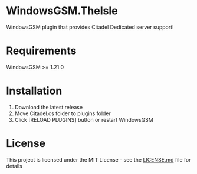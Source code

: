 # WindowsGSM.TheIsle
WindowsGSM plugin that provides Citadel Dedicated server support!

# Requirements
WindowsGSM >= 1.21.0

# Installation
  1. Download the latest release
  2. Move Citadel.cs folder to plugins folder
  3. Click [RELOAD PLUGINS] button or restart WindowsGSM

# License
This project is licensed under the MIT License - see the <a href="https://github.com/dkdue/WindowsGSM.Citadel/blob/main/LICENSE">LICENSE.md</a> file for details
